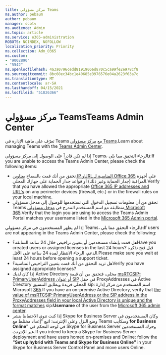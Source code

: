 ```yaml
---
title: مركز مسؤولي Teams
ms.author: pebaum
author: pebaum
manager: scotv
ms.audience: Admin
ms.topic: article
ms.service: o365-administration
ROBOTS: NOINDEX, NOFOLLOW
localization_priority: Priority
ms.collection: Adm_O365
ms.custom:
- "9002890"
- "5542"
ms.openlocfilehash: 4a3a0796cedd81919066d870c5ca99fe2e978cf8
ms.sourcegitcommit: 8bc60ec34bc1e40685e3976576e04a2623f63a7c
ms.translationtype: MT
ms.contentlocale: ar-SA
ms.lasthandoff: 04/15/2021
ms.locfileid: "51826366"
---
```

# <a name="teams-admin-center"></a><span data-ttu-id="98ec9-102">مركز مسؤولي Teams</span><span class="sxs-lookup"><span data-stu-id="98ec9-102">Teams Admin Center</span></span>

<span data-ttu-id="98ec9-103">تعرّف على ماهية الإدارة في Teams مع [مركز مسؤولي Teams](https://docs.microsoft.com/microsoftteams/manage-teams-skypeforbusiness-admin-center).</span><span class="sxs-lookup"><span data-stu-id="98ec9-103">Learn about managing Teams with the [Teams Admin Center](https://docs.microsoft.com/microsoftteams/manage-teams-skypeforbusiness-admin-center).</span></span>

<span data-ttu-id="98ec9-104">إذا لم تكن قادراً على الوصول إلى مركز مسؤولي Teams، فالرجاء التحقق مما يلي:</span><span class="sxs-lookup"><span data-stu-id="98ec9-104">If you are unable to access the Teams Admin Center, please check the following items:</span></span>

- <span data-ttu-id="98ec9-105">تحقق من أنك قمت بالسماح [بعناوين IP وURL المناسبة لـ Office 365](https://docs.microsoft.com/Office365/Enterprise/office-365-ip-web-service) على أجهزة المراقبة (جدار الحماية وغير ذلك) أو قواعد جدار الحماية على جهازك المحلي.</span><span class="sxs-lookup"><span data-stu-id="98ec9-105">Verify that you have allowed the appropriate [Office 365 IP addresses and URL's](https://docs.microsoft.com/Office365/Enterprise/office-365-ip-web-service) on any perimeter devices (firewall, etc.) or in the firewall rules on your local machine.</span></span>
- <span data-ttu-id="98ec9-106">تحقق من أن معلومات تسجيل الدخول التي تستخدمها للوصول إلى مدخل مسؤولي Teams متطابقة مع اسم المستخدم المدرج في [مدخل مسؤولي Microsoft 365](https://admin.microsoft.com/Adminportal/Home?source=applauncher#/users).</span><span class="sxs-lookup"><span data-stu-id="98ec9-106">Verify that the login you are using to access the Teams Admin Portal matches your username listed in the [Microsoft 365 Admin portal](https://admin.microsoft.com/Adminportal/Home?source=applauncher#/users).</span></span>

<span data-ttu-id="98ec9-107">إذا لم يظهر المستخدمون في مركز مسؤولي Teams، فالرجاء التحقق مما يلي:</span><span class="sxs-lookup"><span data-stu-id="98ec9-107">If users are not appearing in the Teams Admin Center, please check the following:</span></span>

- <span data-ttu-id="98ec9-108">هل قمت بإنشاء مستخدمين أو بتعيين تراخيص خلال 24 ساعة السابقة؟</span><span class="sxs-lookup"><span data-stu-id="98ec9-108">Have you created users or assigned licenses in the last 24 hours?</span></span> <span data-ttu-id="98ec9-109">قبل فتح تذكرة الدعم، الرجاء الانتظار لمدة 24 ساعة على الأقل.</span><span class="sxs-lookup"><span data-stu-id="98ec9-109">Please make sure you wait at least 24 hours before opening a support ticket.</span></span>
- <span data-ttu-id="98ec9-110">هل تريد التحقق من أنك قمت بتعيين التراخيص المناسبة؟</span><span class="sxs-lookup"><span data-stu-id="98ec9-110">Verify you have assigned appropriate licenses?</span></span>
- <span data-ttu-id="98ec9-111">إذا كان لديك Active Directory محلي، فتحقق من أن قيمة [msRTCSIP-PrimaryUserAddress أو عنوان SIP](https://docs.microsoft.com/skypeforbusiness/troubleshoot/online-configuration/msrtcsip-primaryuseraddress-proxyaddaddress) في حقل ProxyAddresses في Active Directory المحلي فريدة ويطابق التنسيق sip: اسم المستخدم من مركز إدارة Microsoft [365](https://admin.microsoft.com/Adminportal/Home?source=applauncher#/users).</span><span class="sxs-lookup"><span data-stu-id="98ec9-111">If you have an on-premise Active Directory, verify that [the value of msRTCSIP-PrimaryUserAddress or the SIP address in the ProxyAddresses field in your local Active Directory is unique and the format matches](https://docs.microsoft.com/skypeforbusiness/troubleshoot/online-configuration/msrtcsip-primaryuseraddress-proxyaddaddress) sip:**Username** of the user from the [Microsoft 365 admin center](https://admin.microsoft.com/Adminportal/Home?source=applauncher#/users).</span></span>
- <span data-ttu-id="98ec9-112">إذا كنت تنوي الاحتفاظ بنشر Skype for Business Server وكان المستخدمون في وضع النزل وعلى الإنترنت: اتبع "إعداد مختلط مع Teams وسكايب **for Business Online"** في لوحة التحكم في Skype for Business Server وحرك المستخدمين عبر الإنترنت.</span><span class="sxs-lookup"><span data-stu-id="98ec9-112">If you intend to keep a Skype for Business Server deployment and have users homed on-premises and Online: follow the **"Set up hybrid with Teams and Skype for Business Online"** in your Skype for Business Server Control Panel and move users Online.</span></span>
